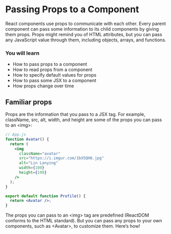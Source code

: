 # Passing Props to a Component

React components use props
to communicate with each other.
Every parent component
can pass some information to its child components
by giving them props.
Props might remind you of HTML attributes,
but you can pass any JavaScript value through them,
including objects, arrays, and functions.

### You will learn

- How to pass props to a component
- How to read props from a component
- How to specify default values for props
- How to pass some JSX to a component
- How props change over time

## Familiar props

Props are the information
that you pass to a JSX tag.
For example, className, src, alt, width, and height are some of the props you can pass to an \<img>:

```jsx
// App.js
function Avatar() {
  return (
    <img
      className="avatar"
      src="https://i.imgur.com/1bX5QH6.jpg"
      alt="Lin Lanying"
      width={100}
      height={100}
    />
  );
}

export default function Profile() {
  return <Avatar />;
}
```

The props you can pass to an \<img> tag
are predefined (ReactDOM conforms to the HTML standard).
But you can pass any props to your own components,
such as \<Avatar>,
to customize them.
Here’s how!
